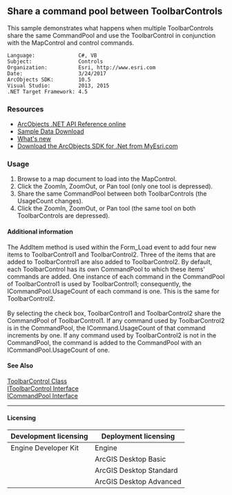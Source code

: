 ## Share a command pool between ToolbarControls

  <div xmlns="http://www.w3.org/1999/xhtml" xmlns:my="http://schemas.microsoft.com/office/infopath/2003/myXSD/2006-02-10T23:25:53">This sample demonstrates what happens when multiple ToolbarControls share the same CommandPool and use the ToolbarControl in conjunction with the MapControl and control commands.</div>  


<!-- TODO: Fill this section below with metadata about this sample-->
```
Language:              C#, VB
Subject:               Controls
Organization:          Esri, http://www.esri.com
Date:                  3/24/2017
ArcObjects SDK:        10.5
Visual Studio:         2013, 2015
.NET Target Framework: 4.5
```

### Resources

* [ArcObjects .NET API Reference online](http://desktop.arcgis.com/en/arcobjects/latest/net/webframe.htm)  
* [Sample Data Download](../../releases)  
* [What's new](http://desktop.arcgis.com/en/arcobjects/latest/net/webframe.htm#05247c04-bfd9-4e36-ae09-bc6e833c3b14.htm)  
* [Download the ArcObjects SDK for .Net from MyEsri.com](https://my.esri.com/)  

### Usage
1. Browse to a map document to load into the MapControl.   
1. Click the ZoomIn, ZoomOut, or Pan tool (only one tool is depressed).   
1. Share the same CommandPool between both ToolbarControls (the UsageCount changes).   
1. Click the ZoomIn, ZoomOut, or Pan tool (the same tool on both ToolbarControls are depressed).  





#### Additional information  
<div xmlns="http://www.w3.org/1999/xhtml" xmlns:my="http://schemas.microsoft.com/office/infopath/2003/myXSD/2006-02-10T23:25:53">The AddItem method is used within the Form_Load event to add four new items to ToolbarControl1 and ToolbarControl2. Three of the items that are added to ToolbarControl1 are also added to ToolbarControl2. By default, each ToolbarControl has its own CommandPool to which these items' commands are added. One instance of each command in the CommandPool of ToolbarControl1 is used by ToolbarControl1; consequently, the ICommandPool.UsageCount of each command is one. This is the same for ToolbarControl2.</div>  
<div xmlns="http://www.w3.org/1999/xhtml" xmlns:my="http://schemas.microsoft.com/office/infopath/2003/myXSD/2006-02-10T23:25:53"> </div>  
<div xmlns="http://www.w3.org/1999/xhtml" xmlns:my="http://schemas.microsoft.com/office/infopath/2003/myXSD/2006-02-10T23:25:53">By selecting the check box, ToolbarControl1 and ToolbarControl2 share the CommandPool of ToolbarControl1. If any command used by ToolbarControl2 is in the CommandPool, the ICommand.UsageCount of that command increments by one. If any command used by ToolbarControl2 is not in the CommandPool, the command is added to the CommandPool with an ICommandPool.UsageCount of one.</div>  


#### See Also  
[ToolbarControl Class](http://desktop.arcgis.com/search/?q=ToolbarControl%20Class&p=0&language=en&product=arcobjects-sdk-dotnet&version=&n=15&collection=help)  
[IToolbarControl Interface](http://desktop.arcgis.com/search/?q=IToolbarControl%20Interface&p=0&language=en&product=arcobjects-sdk-dotnet&version=&n=15&collection=help)  
[ICommandPool Interface](http://desktop.arcgis.com/search/?q=ICommandPool%20Interface&p=0&language=en&product=arcobjects-sdk-dotnet&version=&n=15&collection=help)  


---------------------------------

#### Licensing  
| Development licensing | Deployment licensing | 
| ------------- | ------------- | 
| Engine Developer Kit | Engine |  
|  | ArcGIS Desktop Basic |  
|  | ArcGIS Desktop Standard |  
|  | ArcGIS Desktop Advanced |  


